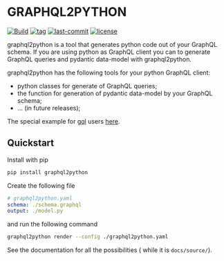 # GRAPHQL2PYTHON

[![Build](https://img.shields.io/github/workflow/status/denisart/graphql2python/Code%20checking)](https://github.com/denisart/graphql2python/actions)
[![tag](https://img.shields.io/github/v/tag/denisart/graphql2python)](https://github.com/denisart/graphql2python)
[![last-commit](https://img.shields.io/github/last-commit/denisart/graphql2python/master)](https://github.com/denisart/graphql2python)
[![license](https://img.shields.io/github/license/denisart/graphql2python)](https://github.com/denisart/graphql2python/blob/master/LICENSE)

graphql2python is a tool that generates python code out of your GraphQL schema.
If you are using python as GraphQL client you can to generate GraphQL queries and
pydantic data-model with graphql2python.

graphql2python has the following tools for your python GraphQL client:

- python classes for generate of GraphQL queries;
- the function for generation of pydantic data-model by your GraphQL schema;
- ... (in future releases);

The special example for [gql](https://gql.readthedocs.io/en/latest/index.html) users [here](https://github.com/denisart/graphql2python/blob/master/docs/source/gql.rst).

## Quickstart

Install with pip

```bash
pip install graphql2python
```

Create the following file

```yaml
# graphql2python.yaml
schema: ./schema.graphql
output: ./model.py
```

and run the following command

```bash
graphql2python render --config ./graphql2python.yaml
```

See the documentation for all the possibilities (
while it is `docs/source/`).